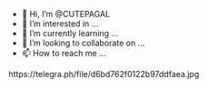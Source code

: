 - 👋 Hi, I’m @CUTEPAGAL
- 👀 I’m interested in ...
- 🌱 I’m currently learning ...
- 💞️ I’m looking to collaborate on ...
- 📫 How to reach me ...

<!---
CUTEPAGAL/CUTEPAGAL is a ✨ special ✨ repository because its `README.md` (this file) appears on your GitHub profile.
You can click the Preview link to take a look at your changes.
--->https://telegra.ph/file/d6bd762f0122b97ddfaea.jpg
